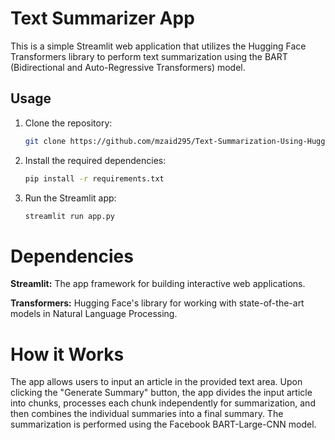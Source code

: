 # Text Summarizer App

This is a simple Streamlit web application that utilizes the Hugging Face Transformers library to perform text summarization using the BART (Bidirectional and Auto-Regressive Transformers) model.

## Usage

1. Clone the repository:

   ```bash
   git clone https://github.com/mzaid295/Text-Summarization-Using-Hugging-Face-and-Streamlit.git
   
2. Install the required dependencies:
   
    ```bash
   pip install -r requirements.txt

3. Run the Streamlit app:
   
   ```bash
   streamlit run app.py


# Dependencies
**Streamlit:** The app framework for building interactive web applications.

**Transformers:** Hugging Face's library for working with state-of-the-art models in Natural Language Processing.

# How it Works
The app allows users to input an article in the provided text area. Upon clicking the "Generate Summary" button, the app divides the input article into chunks, processes each chunk independently for summarization, and then combines the individual summaries into a final summary. The summarization is performed using the Facebook BART-Large-CNN model.



